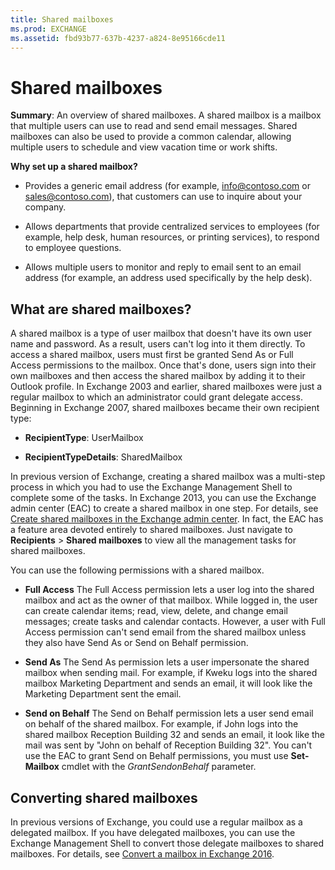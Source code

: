 ```yaml
---
title: Shared mailboxes
ms.prod: EXCHANGE
ms.assetid: fbd93b77-637b-4237-a824-8e95166cde11
---
```



# Shared mailboxes
 **Summary**: An overview of shared mailboxes.
A shared mailbox is a mailbox that multiple users can use to read and send email messages. Shared mailboxes can also be used to provide a common calendar, allowing multiple users to schedule and view vacation time or work shifts.
  
    
    

 **Why set up a shared mailbox?**
- Provides a generic email address (for example, info@contoso.com or sales@contoso.com), that customers can use to inquire about your company.
    
  
- Allows departments that provide centralized services to employees (for example, help desk, human resources, or printing services), to respond to employee questions.
    
  
- Allows multiple users to monitor and reply to email sent to an email address (for example, an address used specifically by the help desk).
    
  

## What are shared mailboxes?

A shared mailbox is a type of user mailbox that doesn't have its own user name and password. As a result, users can't log into it them directly. To access a shared mailbox, users must first be granted Send As or Full Access permissions to the mailbox. Once that's done, users sign into their own mailboxes and then access the shared mailbox by adding it to their Outlook profile. In Exchange 2003 and earlier, shared mailboxes were just a regular mailbox to which an administrator could grant delegate access. Beginning in Exchange 2007, shared mailboxes became their own recipient type:
  
    
    

- **RecipientType**: UserMailbox
    
  
- **RecipientTypeDetails**: SharedMailbox
    
  
In previous version of Exchange, creating a shared mailbox was a multi-step process in which you had to use the Exchange Management Shell to complete some of the tasks. In Exchange 2013, you can use the Exchange admin center (EAC) to create a shared mailbox in one step. For details, see  [Create shared mailboxes in the Exchange admin center](create-shared-mailboxes-in-the-exchange-admin-center.md). In fact, the EAC has a feature area devoted entirely to shared mailboxes. Just navigate to **Recipients** > **Shared mailboxes** to view all the management tasks for shared mailboxes.
  
    
    
You can use the following permissions with a shared mailbox.
  
    
    

- **Full Access** The Full Access permission lets a user log into the shared mailbox and act as the owner of that mailbox. While logged in, the user can create calendar items; read, view, delete, and change email messages; create tasks and calendar contacts. However, a user with Full Access permission can't send email from the shared mailbox unless they also have Send As or Send on Behalf permission.
    
  
- **Send As** The Send As permission lets a user impersonate the shared mailbox when sending mail. For example, if Kweku logs into the shared mailbox Marketing Department and sends an email, it will look like the Marketing Department sent the email.
    
  
- **Send on Behalf** The Send on Behalf permission lets a user send email on behalf of the shared mailbox. For example, if John logs into the shared mailbox Reception Building 32 and sends an email, it look like the mail was sent by "John on behalf of Reception Building 32". You can't use the EAC to grant Send on Behalf permissions, you must use **Set-Mailbox** cmdlet with the _GrantSendonBehalf_ parameter.
    
  

## Converting shared mailboxes

In previous versions of Exchange, you could use a regular mailbox as a delegated mailbox. If you have delegated mailboxes, you can use the Exchange Management Shell to convert those delegate mailboxes to shared mailboxes. For details, see  [Convert a mailbox in Exchange 2016](convert-a-mailbox-in-exchange-2016.md).
  
    
    


